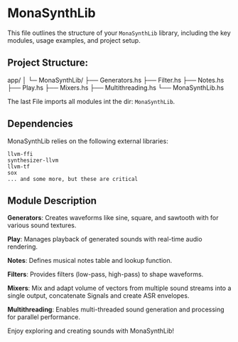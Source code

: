 # MonaSynthLib

This file outlines the structure of your `MonaSynthLib` library, including the key modules, usage examples, and project setup.

## Project Structure:

app/ │ └─ MonaSynthLib/ ├── Generators.hs ├── Filter.hs ├── Notes.hs ├── Play.hs ├── Mixers.hs ├── Multithreading.hs
└── MonaSynthLib.hs

 The last File imports all modules int the dir: `MonaSynthLib`.

## Dependencies

MonaSynthLib relies on the following external libraries:

    llvm-ffi
    synthesizer-llvm
    llvm-tf
    sox    
    ... and some more, but these are critical

## Module Description

**Generators**: Creates waveforms like sine, square, and sawtooth with for various sound textures.

**Play**: Manages playback of generated sounds with real-time audio rendering.

**Notes**: Defines musical notes table and lookup function.

**Filters**: Provides filters (low-pass, high-pass) to shape waveforms.

**Mixers**: Mix and adapt volume of vectors from multiple sound streams into a single output, concatenate Signals and create ASR envelopes.

**Multithreading**: Enables multi-threaded sound generation and processing for parallel performance.


Enjoy exploring and creating sounds with MonaSynthLib!


